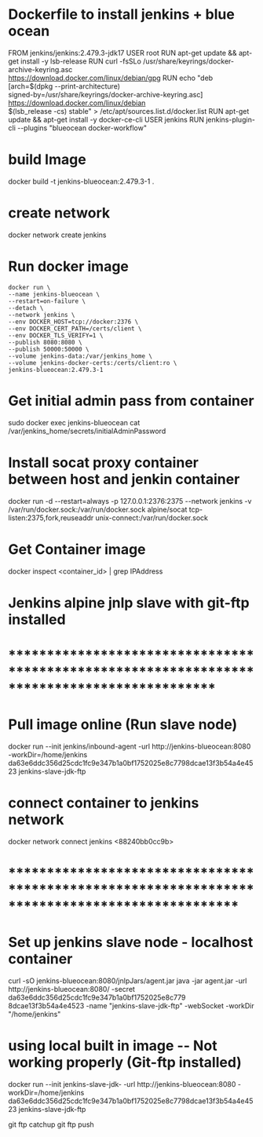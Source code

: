 # Dockerfile to install jenkins + blue ocean
FROM jenkins/jenkins:2.479.3-jdk17
USER root
RUN apt-get update && apt-get install -y lsb-release
RUN curl -fsSLo /usr/share/keyrings/docker-archive-keyring.asc \
  https://download.docker.com/linux/debian/gpg
RUN echo "deb [arch=$(dpkg --print-architecture) \
  signed-by=/usr/share/keyrings/docker-archive-keyring.asc] \
  https://download.docker.com/linux/debian \
  $(lsb_release -cs) stable" > /etc/apt/sources.list.d/docker.list
RUN apt-get update && apt-get install -y docker-ce-cli
USER jenkins
RUN jenkins-plugin-cli --plugins "blueocean docker-workflow"


# build  Image
docker build -t jenkins-blueocean:2.479.3-1 .

# create network
docker network create jenkins

# Run docker image
    docker run \
    --name jenkins-blueocean \
    --restart=on-failure \
    --detach \
    --network jenkins \
    --env DOCKER_HOST=tcp://docker:2376 \
    --env DOCKER_CERT_PATH=/certs/client \
    --env DOCKER_TLS_VERIFY=1 \
    --publish 8080:8080 \
    --publish 50000:50000 \
    --volume jenkins-data:/var/jenkins_home \
    --volume jenkins-docker-certs:/certs/client:ro \
    jenkins-blueocean:2.479.3-1

# Get initial admin pass from container
  sudo docker exec jenkins-blueocean cat /var/jenkins_home/secrets/initialAdminPassword

# Install socat proxy container between host and jenkin container
  docker run -d --restart=always -p 127.0.0.1:2376:2375 --network jenkins -v /var/run/docker.sock:/var/run/docker.sock alpine/socat tcp-listen:2375,fork,reuseaddr unix-connect:/var/run/docker.sock

# Get Container image
  docker inspect <container_id> | grep IPAddress

# Jenkins alpine jnlp slave with git-ftp installed


# *******************************************************************************************
# Pull image online (Run slave node)
docker run --init jenkins/inbound-agent -url http://jenkins-blueocean:8080 -workDir=/home/jenkins da63e6ddc356d25cdc1fc9e347b1a0bf1752025e8c7798dcae13f3b54a4e4523 jenkins-slave-jdk-ftp

# connect container to jenkins network
docker network connect jenkins <88240bb0cc9b>
# **********************************************************************************************


# Set up jenkins slave node - localhost container
curl -sO jenkins-blueocean:8080/jnlpJars/agent.jar
java -jar agent.jar -url http://jenkins-blueocean:8080/ -secret da63e6ddc356d25cdc1fc9e347b1a0bf1752025e8c779
8dcae13f3b54a4e4523 -name "jenkins-slave-jdk-ftp" -webSocket -workDir "/home/jenkins"

# using local built in image -- Not working properly (Git-ftp installed)
docker run --init jenkins-slave-jdk-
 -url http://jenkins-blueocean:8080 -workDir=/home/jenkins da63e6ddc356d25cdc1fc9e347b1a0bf1752025e8c7798dcae13f3b54a4e4523 jenkins-slave-jdk-ftp


git ftp catchup
git ftp push
